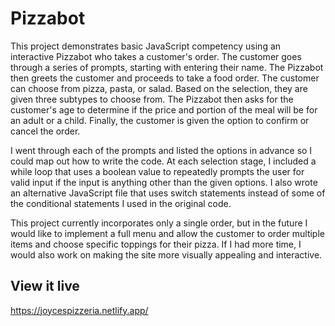 # Pizzabot

This project demonstrates basic JavaScript competency using an interactive Pizzabot who takes a customer's order. The customer goes through a series of prompts, starting with entering their name. The Pizzabot then greets the customer and proceeds to take a food order. The customer can choose from pizza, pasta, or salad. Based on the selection, they are given three subtypes to choose from. The Pizzabot then asks for the customer's age to determine if the price and portion of the meal will be for an adult or a child. Finally, the customer is given the option to confirm or cancel the order.

I went through each of the prompts and listed the options in advance so I could map out how to write the code. At each selection stage, I included a while loop that uses a boolean value to repeatedly prompts the user for valid input if the input is anything other than the given options. I also wrote an alternative JavaScript file that uses switch statements instead of some of the conditional statements I used in the original code.

This project currently incorporates only a single order, but in the future I would like to implement a full menu and allow the customer to order multiple items and choose specific toppings for their pizza. If I had more time, I would also work on making the site more visually appealing and interactive. 

## View it live

https://joycespizzeria.netlify.app/
